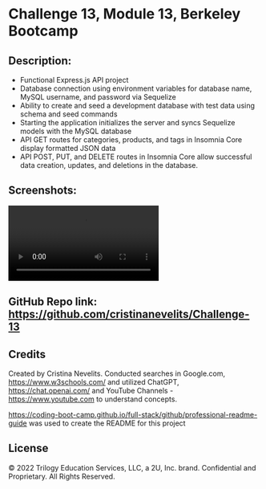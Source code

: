 # Challenge 13, Module 13, Berkeley Bootcamp

## Description: 

- Functional Express.js API project
- Database connection using environment variables for database name, MySQL username, and password via Sequelize
- Ability to create and seed a development database with test data using schema and seed commands
- Starting the application initializes the server and syncs Sequelize models with the MySQL database
- API GET routes for categories, products, and tags in Insomnia Core display formatted JSON data
- API POST, PUT, and DELETE routes in Insomnia Core allow successful data creation, updates, and deletions in the database.

## Screenshots:

 ![VIDEO](https://github.com/cristinanevelits/Challenge-13/blob/main/Challenge13.webm)


## GitHub Repo link: https://github.com/cristinanevelits/Challenge-13

## Credits

Created by Cristina Nevelits. Conducted searches in Google.com, https://www.w3schools.com/ and utilized ChatGPT, https://chat.openai.com/ and YouTube Channels - https://www.youtube.com to understand concepts.

https://coding-boot-camp.github.io/full-stack/github/professional-readme-guide was used to create the README for this project

## License

© 2022 Trilogy Education Services, LLC, a 2U, Inc. brand. Confidential and Proprietary. All Rights Reserved.
